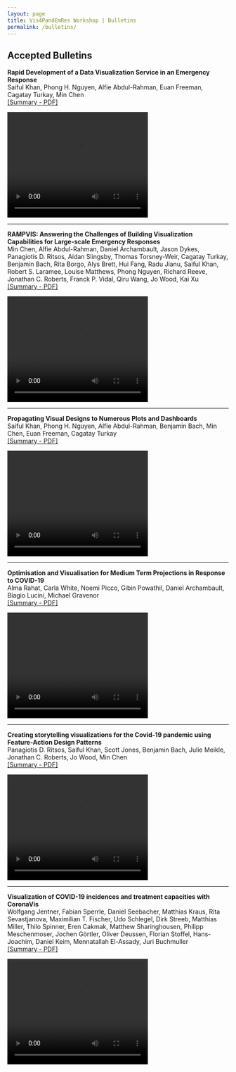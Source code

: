 ```yaml
---
layout: page
title: Vis4PandEmRes Workshop | Bulletins
permalink: /bulletins/
---
```

	
<h2>Accepted Bulletins</h2>

<p><strong>Rapid Development of a Data Visualization Service in an Emergency Response</strong><br>
Saiful Khan, Phong H. Nguyen, Alfie Abdul-Rahman, Euan Freeman, Cagatay Turkay, Min Chen<br>
<a href="/materials/1010-doc.pdf" target="_blank">[Summary - PDF]</a>
</p> 

<video width="320" height="240" controls>
  <source src="/materials/1010-file-i36.mp4" type="video/mp4">
  Your browser does not support the video tag.
</video>

<hr>

<p><strong>RAMPVIS: Answering the Challenges of Building Visualization Capabilities for Large-scale Emergency Responses</strong><br>
Min Chen, Alfie Abdul-Rahman, Daniel Archambault, Jason Dykes, Panagiotis D. Ritsos, Aidan Slingsby, Thomas Torsney-Weir, Cagatay Turkay, Benjamin Bach, Rita Borgo, Alys Brett, Hui Fang, Radu Jianu, Saiful Khan, Robert S. Laramee, Louise Matthews, Phong Nguyen, Richard Reeve, Jonathan C. Roberts, Franck P. Vidal, Qiru Wang, Jo Wood, Kai Xu<br>
<a href="/materials/1008-doc.pdf" target="_blank">[Summary - PDF]</a>
</p> 

<video width="320" height="240" controls>
  <source src="/materials/1008-file-i36.mp4" type="video/mp4">
  Your browser does not support the video tag.
</video>

<hr>

<p><strong>Propagating Visual Designs to Numerous Plots and Dashboards</strong><br>
Saiful Khan, Phong H. Nguyen, Alfie Abdul-Rahman, Benjamin Bach, Min Chen, Euan Freeman, Cagatay Turkay<br>
<a href="/materials/1009-doc.pdf" target="_blank">[Summary - PDF]</a>
</p> 

<video width="320" height="240" controls>
  <source src="/materials/1009-file-i36.mp4" type="video/mp4">
  Your browser does not support the video tag.
</video>

<hr>

<p><strong>Optimisation and Visualisation for Medium Term Projections in Response to COVID-19</strong><br>
Alma Rahat, Carla White, Noemi Picco, Gibin Powathil, Daniel Archambault, Biagio Lucini, Michael Gravenor<br>
<a href="/materials/1005-doc.pdf" target="_blank">[Summary - PDF]</a>
</p> 

<video width="320" height="240" controls>
  <source src="/materials/1005-file-i36.mp4" type="video/mp4">
  Your browser does not support the video tag.
</video>

<hr>

<p><strong>Creating storytelling visualizations for the Covid-19 pandemic using Feature-Action Design Patterns</strong><br>
Panagiotis D. Ritsos, Saiful Khan, Scott Jones, Benjamin Bach, Julie Meikle, Jonathan C. Roberts, Jo Wood, Min Chen<br>
<a href="/materials/1014-doc.pdf" target="_blank">[Summary - PDF]</a>
</p> 

<video width="320" height="240" controls>
  <source src="/materials/1014-file-i36.mp4" type="video/mp4">
  Your browser does not support the video tag.
</video>

<hr>

<p><strong>Visualization of COVID-19 incidences and treatment capacities with CoronaVis</strong><br>
Wolfgang Jentner, Fabian Sperrle, Daniel Seebacher, Matthias Kraus, Rita Sevastjanova, Maximilian T. Fischer, Udo Schlegel, Dirk Streeb, Matthias Miller, Thilo Spinner, Eren Cakmak, Matthew Sharinghousen, Philipp Meschenmoser, Jochen Görtler, Oliver Deussen, Florian Stoffel, Hans-Joachim,  Daniel Keim, Mennatallah El-Assady, Juri Buchmuller<br>
<a href="/materials/1024-doc.pdf" target="_blank">[Summary - PDF]</a>
</p> 

<video width="320" height="240" controls>
  <source src="/materials/1024-file-i36.mp4" type="video/mp4">
  Your browser does not support the video tag.
</video>

